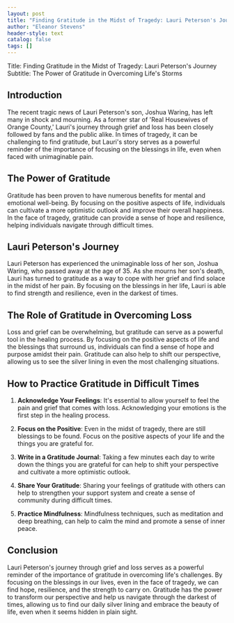 ```yaml
---
layout: post
title: "Finding Gratitude in the Midst of Tragedy: Lauri Peterson's Journey"
author: "Eleanor Stevens"
header-style: text
catalog: false
tags: []
---
```


Title: Finding Gratitude in the Midst of Tragedy: Lauri Peterson's Journey
Subtitle: The Power of Gratitude in Overcoming Life's Storms

Introduction
-------------
The recent tragic news of Lauri Peterson's son, Joshua Waring, has left many in shock and mourning. As a former star of 'Real Housewives of Orange County,' Lauri's journey through grief and loss has been closely followed by fans and the public alike. In times of tragedy, it can be challenging to find gratitude, but Lauri's story serves as a powerful reminder of the importance of focusing on the blessings in life, even when faced with unimaginable pain.

The Power of Gratitude
----------------------
Gratitude has been proven to have numerous benefits for mental and emotional well-being. By focusing on the positive aspects of life, individuals can cultivate a more optimistic outlook and improve their overall happiness. In the face of tragedy, gratitude can provide a sense of hope and resilience, helping individuals navigate through difficult times.

Lauri Peterson's Journey
-----------------------
Lauri Peterson has experienced the unimaginable loss of her son, Joshua Waring, who passed away at the age of 35. As she mourns her son's death, Lauri has turned to gratitude as a way to cope with her grief and find solace in the midst of her pain. By focusing on the blessings in her life, Lauri is able to find strength and resilience, even in the darkest of times.

The Role of Gratitude in Overcoming Loss
----------------------------------------
Loss and grief can be overwhelming, but gratitude can serve as a powerful tool in the healing process. By focusing on the positive aspects of life and the blessings that surround us, individuals can find a sense of hope and purpose amidst their pain. Gratitude can also help to shift our perspective, allowing us to see the silver lining in even the most challenging situations.

How to Practice Gratitude in Difficult Times
-------------------------------------------
1. **Acknowledge Your Feelings**: It's essential to allow yourself to feel the pain and grief that comes with loss. Acknowledging your emotions is the first step in the healing process.

2. **Focus on the Positive**: Even in the midst of tragedy, there are still blessings to be found. Focus on the positive aspects of your life and the things you are grateful for.

3. **Write in a Gratitude Journal**: Taking a few minutes each day to write down the things you are grateful for can help to shift your perspective and cultivate a more optimistic outlook.

4. **Share Your Gratitude**: Sharing your feelings of gratitude with others can help to strengthen your support system and create a sense of community during difficult times.

5. **Practice Mindfulness**: Mindfulness techniques, such as meditation and deep breathing, can help to calm the mind and promote a sense of inner peace.

Conclusion
----------
Lauri Peterson's journey through grief and loss serves as a powerful reminder of the importance of gratitude in overcoming life's challenges. By focusing on the blessings in our lives, even in the face of tragedy, we can find hope, resilience, and the strength to carry on. Gratitude has the power to transform our perspective and help us navigate through the darkest of times, allowing us to find our daily silver lining and embrace the beauty of life, even when it seems hidden in plain sight.
